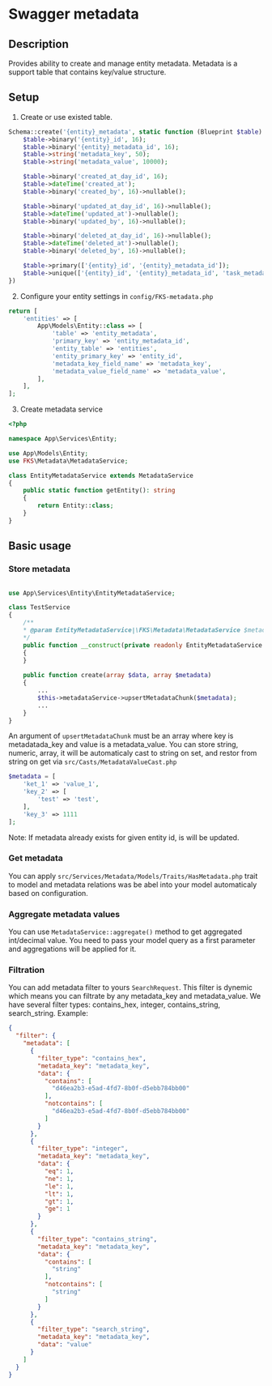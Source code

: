 # Swagger metadata

## Description

Provides ability to create and manage entity metadata. Metadata is a support table that contains key/value structure.

## Setup

1. Create or use existed table.

```PHP
Schema::create('{entity}_metadata', static function (Blueprint $table) {
    $table->binary('{entity}_id', 16);
    $table->binary('{entity}_metadata_id', 16);
    $table->string('metadata_key', 50);
    $table->string('metadata_value', 10000);

    $table->binary('created_at_day_id', 16);
    $table->dateTime('created_at');
    $table->binary('created_by', 16)->nullable();

    $table->binary('updated_at_day_id', 16)->nullable();
    $table->dateTime('updated_at')->nullable();
    $table->binary('updated_by', 16)->nullable();

    $table->binary('deleted_at_day_id', 16)->nullable();
    $table->dateTime('deleted_at')->nullable();
    $table->binary('deleted_by', 16)->nullable();

    $table->primary(['{entity}_id', '{entity}_metadata_id']);
    $table->unique(['{entity}_id', '{entity}_metadata_id', 'task_metadata_key', 'deleted_at'], 'idx_{entity}_metadata_unique');
})
```
2. Configure your entity settings in `config/FKS-metadata.php`

```PHP
return [
    'entities' => [
        App\Models\Entity::class => [
            'table' => 'entity_metadata',
            'primary_key' => 'entity_metadata_id',
            'entity_table' => 'entities',
            'entity_primary_key' => 'entity_id',
            'metadata_key_field_name' => 'metadata_key',
            'metadata_value_field_name' => 'metadata_value',
        ],
    ],
];
```

3. Create metadata service

```PHP
<?php

namespace App\Services\Entity;

use App\Models\Entity;
use FKS\Metadata\MetadataService;

class EntityMetadataService extends MetadataService
{
    public static function getEntity(): string
    {
        return Entity::class;
    }
}
```

## Basic usage

### Store metadata

```PHP

use App\Services\Entity\EntityMetadataService;

class TestService 
{
    /**
    * @param EntityMetadataService|\FKS\Metadata\MetadataService $metadataService
    */
    public function __construct(private readonly EntityMetadataService $metadataService)
    {
    }
    
    public function create(array $data, array $metadata)
    {
        ...
        $this->metadataService->upsertMetadataChunk($metadata);
        ...
    }
}
```

An argument of `upsertMetadataChunk` must be an array where key is metadatada_key and value is a metadata_value. You can store string, numeric, array, it will be automaticaly cast to string on set, and restor from string on get via 
`src/Casts/MetadataValueCast.php`
```PHP
$metadata = [
    'ket_1' => 'value_1',
    'key_2' => [
        'test' => 'test',
    ],
    'key_3' => 1111
];
```
Note: If metadata already exists for given entity id, is will be updated.

### Get metadata

You can apply `src/Services/Metadata/Models/Traits/HasMetadata.php` trait to model and metadata relations was be abel into your model automaticaly based on configuration.

### Aggregate metadata values

You can use `MetadataService::aggregate()` method to get aggregated int/decimal value. You need to pass your model query as a first parameter and aggregations will be applied for it.

### Filtration

You can add metadata filter to yours `SearchRequest`. This filter is dynemic which means you can filtrate by any metadata_key and metadata_value. 
We have several filter types: contains_hex, integer, contains_string, search_string. Example:

```JSON
{
  "filter": {
    "metadata": [
      {
        "filter_type": "contains_hex",
        "metadata_key": "metadata_key",
        "data": {
          "contains": [
            "d46ea2b3-e5ad-4fd7-8b0f-d5ebb784bb00"
          ],
          "notcontains": [
            "d46ea2b3-e5ad-4fd7-8b0f-d5ebb784bb00"
          ]
        }
      },
      {
        "filter_type": "integer",
        "metadata_key": "metadata_key",
        "data": {
          "eq": 1,
          "ne": 1,
          "le": 1,
          "lt": 1,
          "gt": 1,
          "ge": 1
        }
      },
      {
        "filter_type": "contains_string",
        "metadata_key": "metadata_key",
        "data": {
          "contains": [
            "string"
          ],
          "notcontains": [
            "string"
          ]
        }
      },
      {
        "filter_type": "search_string",
        "metadata_key": "metadata_key",
        "data": "value"
      }
    ]
  }
}
```